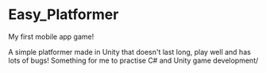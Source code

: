 # Easy_Platformer
My first mobile app game!

A simple platformer made in Unity that doesn't last long, play well and has lots of bugs!
Something for me to practise C# and Unity game development/

